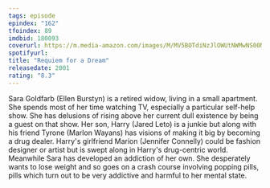 ```yaml
---
tags: episode
epindex: "162"
tfoindex: 89
imdbid: 180093
coverurl: https://m.media-amazon.com/images/M/MV5BOTdiNzJlOWUtNWMwNS00NmFlLWI0YTEtZmI3YjIzZWUyY2Y3XkEyXkFqcGdeQXVyNjU0OTQ0OTY@._V1_SX202_CR0,0,202,300_.jpg
spotifyurl: 
title: "Requiem for a Dream"
releasedate: 2001
rating: "8.3"
---
```


Sara Goldfarb (Ellen Burstyn) is a retired widow, living in a small apartment. She spends most of her time watching TV, especially a particular self-help show. She has delusions of rising above her current dull existence by being a guest on that show. Her son, Harry (Jared Leto) is a junkie but along with his friend Tyrone (Marlon Wayans) has visions of making it big by becoming a drug dealer. Harry's girlfriend Marion (Jennifer Connelly) could be fashion designer or artist but is swept along in Harry's drug-centric world. Meanwhile Sara has developed an addiction of her own. She desperately wants to lose weight and so goes on a crash course involving popping pills, pills which turn out to be very addictive and harmful to her mental state.